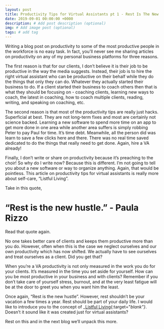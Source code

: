 ```yaml
---
layout: post
title: Productivity Tips for Virtual Assistants pt 1 - Rest Is The New Hustle
date: 2019-09-01 00:00:00 +0000
description: # Add post description (optional)
img: # Add image post (optional)
tags: # add tag
---
```


Writing a blog post on productivity to some of the most productive people in the workforce is no easy task. In fact, you’ll never see me sharing articles on productivity on any of my personal business platforms for three reasons.

The first reason is that for our clients, I don’t believe it is their job to be productive in the way the media suggests. Instead, their job is to hire the right virtual assistant who can be productive on their behalf while they do the things that only they can do. Whatever they actually started their business to do. If a client started their business to coach others then that is what they should be focusing on - coaching clients, learning new ways to coach, the latest in coaching, how to coach multiple clients, reading, writing, and speaking on coaching, etc.

The second reason is that most of the productivity tips are really just hacks. Superficial at best. They are not long-term fixes and most are certainly not science backed. Learning a new software to spend more time on an app to get more done in one area while another area suffers is simply robbing Peter to pay Paul for time. It’s time debt. Meanwhile, all the person did was learn to save a few clicks here and there. There was no real time saved dedicated to do the things that really need to get done. Again, hire a VA already!

Finally, I don’t write or share on productivity because it’s preaching to the choir! So why do I write now? Because this is different. I’m not going to tell you about a new software or way to organize anything. Again, that would be pointless. This article on productivity tips for virtual assistants is really more about self-care, “Listful Living”.

Take in this quote,

# __“Rest is the new hustle.” - Paula Rizzo__

Read that quote again.

No one takes better care of clients and keeps them productive more than you do. However, often when this is the case we neglect ourselves and our own productivity which has now shifted. We actually have to see ourselves and treat ourselves as a client. Did you get that?

When you’re a VA productivity is not only measured in the work you do for your clients. It’s measured in the time you set aside for yourself. How can you be most productive in your business and with clients? Remember if you don’t take care of yourself stress, burnout, and at the very least fatigue will be at the door to greet you when you want him the least.

Once again, “Rest is the new hustle”. However, rest shouldn’t be your vacation a few times a year. Rest should be part of your daily life. I would like to introduce you to the concept of _[Listful Living](https://www.amazon.com/Listful-Living-List-Making-Journey-Stressed/dp/164250047X){:target="_blank"}_. Doesn’t it sound like it was created just for virtual assistants?

Rest on this and in the next blog we’ll unpack this more.
